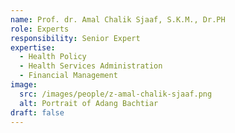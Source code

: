 ```yaml
---
name: Prof. dr. Amal Chalik Sjaaf, S.K.M., Dr.PH
role: Experts
responsibility: Senior Expert
expertise:
  - Health Policy
  - Health Services Administration
  - Financial Management
image:
  src: /images/people/z-amal-chalik-sjaaf.png
  alt: Portrait of Adang Bachtiar
draft: false
---
```

